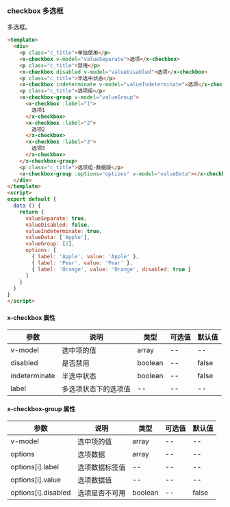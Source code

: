 ### checkbox 多选框
多选框。

```html
<template>
  <div>
    <p class="c_title">单独使用</p>
    <x-checkbox v-model="valueSeparate">选项</x-checkbox>
    <p class="c_title">禁用</p>
    <x-checkbox disabled v-model="valueDisabled">选项</x-checkbox>
    <p class="c_title">半选中状态</p>
    <x-checkbox indeterminate v-model="valueIndeterminate">选项</x-checkbox>
    <p class="c_title">选项组</p>
    <x-checkbox-group v-model="valueGroup">
      <x-checkbox :label="1">
        选项1
      </x-checkbox>
      <x-checkbox :label="2">
        选项2
      </x-checkbox>
      <x-checkbox :label="3">
        选项3
      </x-checkbox>
    </x-checkbox-group>
    <p class="c_title">选项组-数据版</p>
    <x-checkbox-group :options="options" v-model="valueData"></x-checkbox-group>
  </div>
</template>
<script>
export default {
  data () {
    return {
      valueSeparate: true,
      valueDisabled: false,
      valueIndeterminate: true,
      valueData: ['Apple'],
      valueGroup: [2],
      options: [
        { label: 'Apple', value: 'Apple' },
        { label: 'Pear', value: 'Pear' },
        { label: 'Orange', value: 'Orange', disabled: true }
      ]
    }
  }
}
</script>
```
#### x-checkbox 属性
| 参数      | 说明    | 类型      | 可选值       | 默认值   |
|---------- |-------- |---------- |-------------  |-------- |
| v-model    | 选中项的值   |  array  |  --  |  --  |
| disabled     | 是否禁用   | boolean  |   --  |    false     |
| indeterminate     | 半选中状态   | boolean  |   --  |    false     |
| label     | 多选项状态下的选项值   | --  |   --  |    --     |

#### x-checkbox-group 属性
| 参数      | 说明    | 类型      | 可选值       | 默认值   |
|---------- |-------- |---------- |-------------  |-------- |
| v-model    | 选中项的值   |  array  |  --  |  --  |
| options     | 选项数据   |  array  |  --  |  --  |
| options[i].label     | 选项数据标签值   |  --  |  --  |  --  |
| options[i].value     | 选项数据值   |  --  |  --  |  --  |
| options[i].disabled     | 选项是否不可用   |  boolean  |  --  |  false  |
